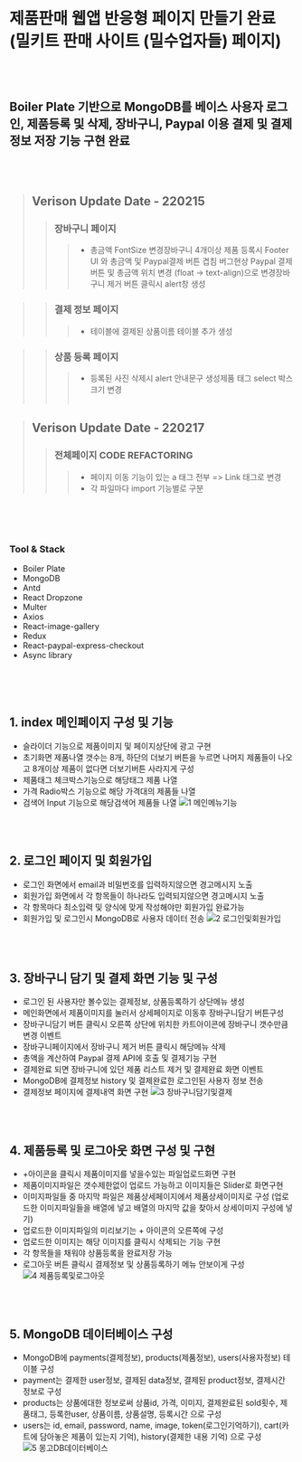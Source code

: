 # 제품판매 웹앱 반응형 페이지 만들기 완료 (밀키트 판매 사이트 (밀수업자들) 페이지)

<br/>
<br/>

## Boiler Plate 기반으로 MongoDB를 베이스 사용자 로그인, 제품등록 및 삭제, 장바구니, Paypal 이용 결제 및 결제정보 저장 기능 구현 완료

<br/><br/>

> ## Verison Update Date - 220215
>
> > ### 장바구니 페이지
> >
> > > - 총금액 FontSize 변경장바구니 4개이상 제품 등록시 Footer UI 와 총금액 및 Paypal결제 버튼 겹침 버그현상 Paypal 결제 버튼 및 총금액 위치 변경 (float -> text-align)으로 변경장바구니 제거 버튼 클릭시 alert창 생성

> > ### 결제 정보 페이지
> >
> > > - 테이블에 결제된 상품이름 테이블 추가 생성

> > ### 상품 등록 페이지
> >
> > > - 등록된 사진 삭제시 alert 안내문구 생성제품 태그 select 박스 크기 변경
<br/><br/>

> ## Verison Update Date - 220217
>
> > ### 전체페이지 CODE REFACTORING
> >
> > > - 페이지 이동 기능이 있는 a 태그 전부 => Link 태그로 변경
> > > - 각 파일마다 import 기능별로 구분

<br/><br/><br/>

### Tool & Stack

- Boiler Plate
- MongoDB
- Antd
- React Dropzone
- Multer
- Axios
- React-image-gallery
- Redux
- React-paypal-express-checkout
- Async library

<br/><br/><br/>

## 1. index 메인페이지 구성 및 기능

- 슬라이더 기능으로 제품이미지 및 페이지상단에 광고 구현
- 초기화면 제품나열 갯수는 8개, 하단의 더보기 버튼을 누르면 나머지 제품들이 나오고 8개이상 제품이 없다면 더보기버튼 사라지게 구성
- 제품태그 체크박스기능으로 해당태그 제품 나열
- 가격 Radio박스 기능으로 해당 가격대의 제품들 나열
- 검색어 Input 기능으로 해당검색어 제품들 나열 ![1 메인메뉴기능](https://user-images.githubusercontent.com/88263576/153749781-d41904f3-91b6-4c80-85e2-5b3fee3455fc.gif)

<br/><br/>

## 2. 로그인 페이지 및 회원가입

- 로그인 화면에서 email과 비밀번호를 입력하지않으면 경고메시지 노출
- 회원가입 화면에서 각 항목들이 하나라도 입력되지않으면 경고메시지 노출
- 각 항목마다 최소입력 및 양식에 맞게 작성해야만 회원가입 완료가능
- 회원가입 및 로그인시 MongoDB로 사용자 데이터 전송 ![2 로그인및회원가입](https://user-images.githubusercontent.com/88263576/153749789-bad708e2-455a-40e1-b5d8-cdfa3585bb5b.gif) <br/><br/> <br/><br/>

## 3. 장바구니 담기 및 결제 화면 기능 및 구성

- 로그인 된 사용자만 볼수있는 결제정보, 상품등록하기 상단메뉴 생성
- 메인화면에서 제품이미지를 눌러서 상세페이지로 이동후 장바구니담기 버튼구성
- 장바구니담기 버튼 클릭시 오른쪽 상단에 위치한 카트아이콘에 장바구니 갯수만큼 변경 이벤트
- 장바구니페이지에서 장바구니 제거 버튼 클릭시 해당메뉴 삭제
- 총액을 계산하여 Paypal 결제 API에 호출 및 결제기능 구현
- 결제완료 되면 장바구니에 있던 제품 리스트 제거 및 결제완료 화면 이벤트
- MongoDB에 결제정보 history 및 결제완료한 로그인된 사용자 정보 전송
- 결제정보 페이지에 결제내역 화면 구현 ![3 장바구니담기및결제](https://user-images.githubusercontent.com/88263576/153749794-9b49535f-1990-4258-9065-b5221a3af228.gif)

<br/><br/>

## 4. 제품등록 및 로그아웃 화면 구성 및 구현

- +아이콘을 클릭시 제품이미지를 넣을수있는 파일업로드화면 구현
- 제품이미지파일은 갯수제한없이 업로드 가능하고 이미지들은 Slider로 화면구현
- 이미지파일들 중 마지막 파일은 제품상세페이지에서 제품상세이미지로 구성 (업로드한 이미지파일들을 배열에 넣고 배열의 마지막 값을 찾아서 상세이미지 구성에 넣기)
- 업로드한 이미지파일의 미리보기는 + 아이콘의 오른쪽에 구성
- 업로드한 이미지는 해당 이미지를 클릭시 삭제되는 기능 구현
- 각 항목들을 채워야 상품등록을 완료저장 가능
- 로그아웃 버튼 클릭시 결제정보 및 상품등록하기 메뉴 안보이게 구성 ![4 제품등록및로그아웃](https://user-images.githubusercontent.com/88263576/153749798-76c883de-6048-40e2-938e-93b3fe73fe7b.gif)

<br/><br/>

## 5. MongoDB 데이터베이스 구성

- MongoDB에 payments(결제정보), products(제품정보), users(사용자정보) 테이블 구성
- payment는 결제한 user정보, 결제된 data정보, 결제된 product정보, 결제시간 정보로 구성
- products는 상품에대한 정보로써 상품id, 가격, 이미지, 결제완료된 sold횟수, 제품태그, 등록한user, 상품이름, 상품설명, 등록시간 으로 구성
- users는 id, email, password, name, image, token(로그인기억하기), cart(카트에 담아놓은 제품이 있는지 기억), history(결제한 내용 기억) 으로 구성  
  ![5 몽고DB데이터베이스](https://user-images.githubusercontent.com/88263576/153749799-0131aca4-867a-477a-abc5-d785d34e1beb.gif)
